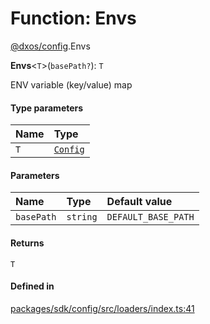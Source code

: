 # Function: Envs

[@dxos/config](../modules/dxos_config.md).Envs

**Envs**<`T`\>(`basePath?`): `T`

ENV variable (key/value) map

#### Type parameters

| Name | Type |
| :------ | :------ |
| `T` | [`Config`](../interfaces/dxos_config.defs.Config.md) |

#### Parameters

| Name | Type | Default value |
| :------ | :------ | :------ |
| `basePath` | `string` | `DEFAULT_BASE_PATH` |

#### Returns

`T`

#### Defined in

[packages/sdk/config/src/loaders/index.ts:41](https://github.com/dxos/dxos/blob/main/packages/sdk/config/src/loaders/index.ts#L41)
